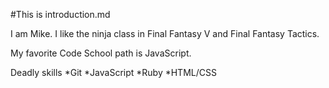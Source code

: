 #This is introduction.md

I am Mike. I like the ninja class in Final Fantasy V and Final Fantasy Tactics.

My favorite Code School path is JavaScript.

Deadly skills
*Git
*JavaScript
*Ruby
*HTML/CSS
